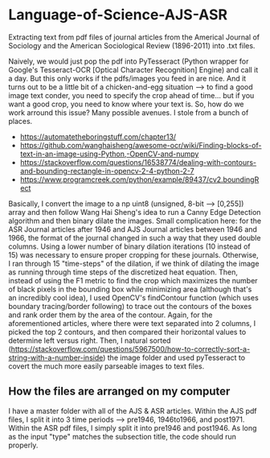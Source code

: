 # Language-of-Science-AJS-ASR
Extracting text from pdf files of journal articles from the Americal Journal of Sociology and the American Sociological Review (1896-2011) into .txt files. 

Naively, we would just pop the pdf into PyTesseract (Python wrapper for Google's Tesseract-OCR [Optical Character Recognition] Engine) and call it a day. But this only works if the pdfs/images you feed in are nice. And it turns out to be a little bit of a chicken-and-egg situation --> to find a good image text conder, you need to specify the crop ahead of time... but if you want a good crop, you need to know where your text is. So, how do we work arround this issue? Many possible avenues. I stole from a bunch of places.

- https://automatetheboringstuff.com/chapter13/
- https://github.com/wanghaisheng/awesome-ocr/wiki/Finding-blocks-of-text-in-an-image-using-Python,-OpenCV-and-numpy
- https://stackoverflow.com/questions/16538774/dealing-with-contours-and-bounding-rectangle-in-opencv-2-4-python-2-7
- https://www.programcreek.com/python/example/89437/cv2.boundingRect

Basically, I convert the image to a np uint8 (unsigned, 8-bit --> [0,255]) array and then follow Wang Hai Sheng's idea to run a Canny Edge Detection algorithm and then binary dilate the images. Small complication here: for the ASR Journal articles after 1946 and AJS Journal articles between 1946 and 1966, the format of the journal changed in such a way that they used double columns. Using a lower number of binary dilation iterations (10 instead of 15) was necessary to ensure proper cropping for these journals. Otherwise, I ran through 15 "time-steps" of the dilation, if we think of dilating the image as running through time steps of the discretized heat equation. Then, instead of using the F1 metric to find the crop which maximizes the number of black pixels in the bounding box while minimizing area (although that's an incredibly cool idea), I used OpenCV's findContour function (which uses boundary tracing/border following) to trace out the contours of the boxes and rank order them by the area of the contour. Again, for the aforementioned articles, where there were text separated into 2 columns, I picked the top 2 contours, and then compared their horizontal values to determine left versus right. Then, I natural sorted (https://stackoverflow.com/questions/5967500/how-to-correctly-sort-a-string-with-a-number-inside) the image folder and used pyTesseract to covert the much more easily parseable images to text files. 

## How the files are arranged on my computer
I have a master folder with all of the AJS & ASR articles. Within the AJS pdf files, I split it into 3 time periods --> pre1946, 1946to1966, and post1971. Within the ASR pdf files, I simply split it into pre1946 and post1946. As long as the input "type" matches the subsection title, the code should run properly. 
